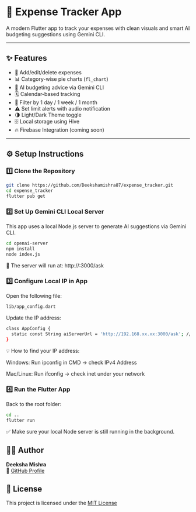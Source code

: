 # 💸 Expense Tracker App

A modern Flutter app to track your expenses with clean visuals and smart AI budgeting suggestions using Gemini CLI.

---

## ✨ Features

- 📝 Add/edit/delete expenses
- 📊 Category-wise pie charts (`fl_chart`)
- 🧠 AI budgeting advice via Gemini CLI
- 🗓️ Calendar-based tracking
- 🎯 Filter by 1 day / 1 week / 1 month
- ⚠️ Set limit alerts with audio notification
- 🌗 Light/Dark Theme toggle
- 🗄️ Local storage using Hive
- 🔥 Firebase Integration (coming soon)

---

## ⚙️ Setup Instructions

### 1️⃣ Clone the Repository

```bash
git clone https://github.com/Deekshamishra87/expense_tracker.git
cd expense_tracker
flutter pub get
```
### 2️⃣ Set Up Gemini CLI Local Server
This app uses a local Node.js server to generate AI suggestions via Gemini CLI.
```bash
cd openai-server
npm install
node index.js
```
📍 The server will run at:
http://<your-local-ip>:3000/ask

### 3️⃣ Configure Local IP in App
Open the following file:
```bash
lib/app_config.dart
```
Update the IP address:
```bash
class AppConfig {
  static const String aiServerUrl = 'http://192.168.xx.xx:3000/ask'; // Replace with your local IP
}
```

💡 How to find your IP address:

Windows: Run ipconfig in CMD → check IPv4 Address

Mac/Linux: Run ifconfig → check inet under your network

### 4️⃣ Run the Flutter App
Back to the root folder:
```bash
cd ..
flutter run
```
✅ Make sure your local Node server is still running in the background.

## 🙋‍♀️ Author

**Deeksha Mishra**  
🔗 [GitHub Profile](https://github.com/Deekshamishra87)
## 📄 License

This project is licensed under the [MIT License](https://opensource.org/licenses/MIT)

